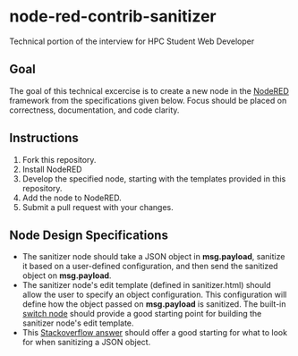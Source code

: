 # node-red-contrib-sanitizer

Technical portion of the interview for HPC Student Web Developer

## Goal

The goal of this technical excercise is to create a new node in the [NodeRED](http://nodered.org/) framework from the specifications given below. Focus should be placed on correctness, documentation, and code clarity.

## Instructions

1. Fork this repository.
2. Install NodeRED
3. Develop the specified node, starting with the templates provided in this repository.
4. Add the node to NodeRED.
5. Submit a pull request with your changes.

## Node Design Specifications

* The sanitizer node should take a JSON object in **msg.payload**, sanitize it based on a user-defined configuration, and then send the sanitized object on **msg.payload**.
* The sanitizer node's edit template (defined in sanitizer.html) should allow the user to specify an object configuration. This configuration will define how the object passed on **msg.payload** is sanitized. The built-in [switch node](https://github.com/node-red/node-red/blob/master/nodes/core/logic/10-switch.html) should provide a good starting point for building the sanitizer node's edit template.
* This [Stackoverflow answer](http://stackoverflow.com/a/25983468) should offer a good starting for what to look for when sanitizing a JSON object.
